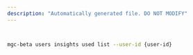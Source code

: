 ```yaml
---
description: "Automatically generated file. DO NOT MODIFY"
---
```


```bash


mgc-beta users insights used list --user-id {user-id}

```